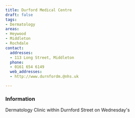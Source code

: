 ```yaml
---
title: Durford Medical Centre
draft: false
tags:
- Dermatology
areas:
- Heywood
- Middleton
- Rochdale
contact:
  addresses:
  - 113 Long Street, Middleton
  phone:
  - 0161 654 6149
  web_addresses:
  - http://www.durnfordm.@nhs.uk

---
```


### Information
Dermatology Clinic within Durnford Street on Wednesday's

